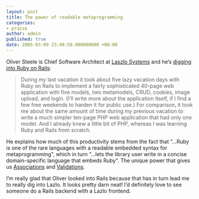 ```yaml
---
layout: post
title: The power of readable metaprogramming
categories:
- praise
author: admin
published: true
date: 2005-03-09 23:49:50.000000000 +00:00
---
```

<p>Oliver Steele is Chief Software Architect at <a href="http://www.laszlosystems.com/">Laszlo Systems</a> and he&#8217;s <a href="http://osteele.com/archives/2005/03/ruby-and-laszlo">digging into Ruby on Rails</a>:</p>
<blockquote>During my last vacation it took about five lazy vacation days with Ruby on Rails to implement a fairly sophisticated 40-page web application with five models, two metamodels, <span class="caps">CRUD</span>, cookies, image upload, and login. (I&rsquo;ll write more about the application itself, if I find a few free weekends to harden it for public use.) For comparison, it took me about the same amount of time during my previous vacation to write a much simpler ten-page <span class="caps">PHP</span> web application that had only one model. And I already knew a little bit of <span class="caps">PHP</span>, whereas I was learning Ruby and Rails from scratch.</blockquote>
<p>He explains how much of this productivity stems from the fact that &#8220;&#8230;Ruby is one of the rare languages with a readable embedded syntax for metaprogramming&#8221;, which in turn &#8220;&#8230;lets the library user write in a concise domain-specific language that embeds Ruby&#8221;. The unique power that gives us <a href="http://ar.rubyonrails.com/classes/ActiveRecord/Associations/ClassMethods.html">Associations</a> and <a href="http://ar.rubyonrails.com/classes/ActiveRecord/Validations/ClassMethods.html">Validations</a>.</p>
<p>I&#8217;m really glad that Oliver looked into Rails because that has in turn lead me to really dig into Lazlo. It looks pretty darn neat! I&#8217;d definitely love to see someone do a Rails backend with a Lazlo frontend.</p>